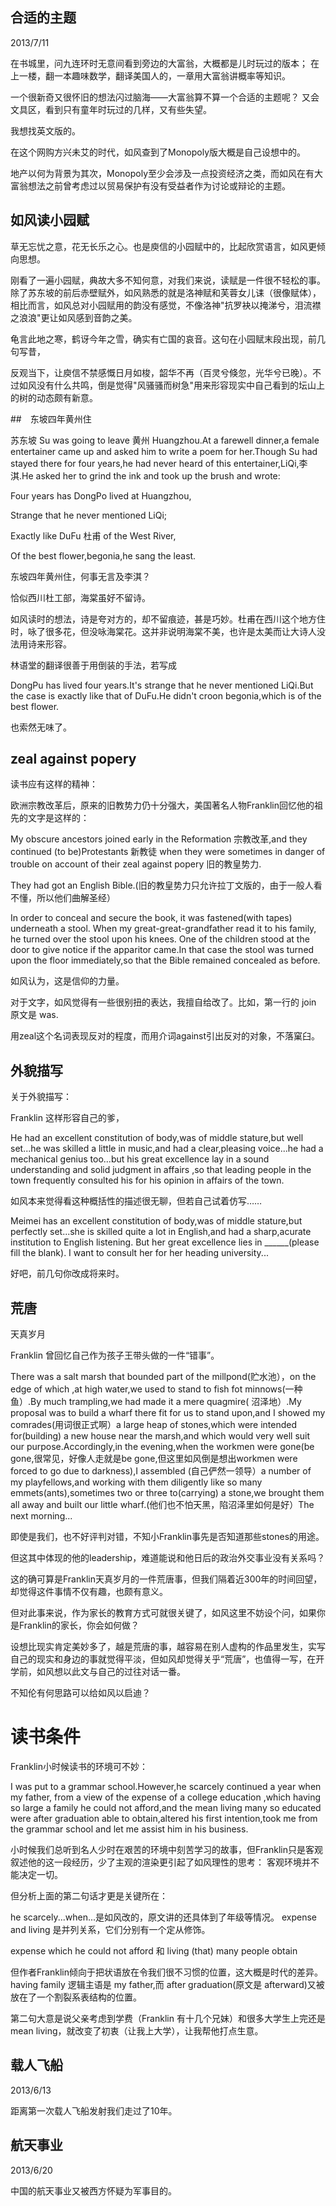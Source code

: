 ## 合适的主题
2013/7/11

在书城里，问九连环时无意间看到旁边的大富翁，大概都是儿时玩过的版本；
在上一楼，翻一本趣味数学，翻译美国人的，一章用大富翁讲概率等知识。

一个很新奇又很怀旧的想法闪过脑海——大富翁算不算一个合适的主题呢？
又会文具区，看到只有童年时玩过的几样，又有些失望。

我想找英文版的。

在这个网购方兴未艾的时代，如风查到了Monopoly版大概是自己设想中的。

地产以何为背景为其次，Monopoly至少会涉及一点投资经济之类，而如风在有大富翁想法之前曾考虑过以贸易保护有没有受益者作为讨论或辩论的主题。

## 如风读小园赋

草无忘忧之意，花无长乐之心。也是庾信的小园赋中的，比起欣赏语言，如风更倾向思想。

刚看了一遍小园赋，典故大多不知何意，对我们来说，读赋是一件很不轻松的事。除了苏东坡的前后赤壁赋外，如风熟悉的就是洛神赋和芙蓉女儿诔（很像赋体），相比而言，如风总对小园赋用的韵没有感觉，不像洛神"抗罗袂以掩涕兮，泪流襟之浪浪"更让如风感到音韵之美。

龟言此地之寒，鹤讶今年之雪，确实有亡国的哀音。这句在小园赋末段出现，前几句写昔，

反观当下，让庾信不禁感慨日月如梭，韶华不再（百灵兮倏忽，光华兮已晚）。不过如风没有什么共鸣，倒是觉得"风骚骚而树急"用来形容现实中自己看到的坛山上的树的动态颇有新意。

##　东坡四年黄州住

苏东坡 Su was going to leave 黄州 Huangzhou.At a farewell dinner,a female entertainer came up and asked him to write a poem for her.Though Su had stayed there for four years,he had never heard of this entertainer,LiQi,李淇.He asked her to grind the ink and took up the brush and wrote:

Four years has DongPo lived at Huangzhou,

Strange that he never mentioned LiQi;

Exactly like DuFu 杜甫 of the West River,

Of the best flower,begonia,he sang the least.

东坡四年黄州住，何事无言及李淇？

恰似西川杜工部，海棠虽好不留诗。

如风读时的想法，诗是夸对方的，却不留痕迹，甚是巧妙。杜甫在西川这个地方住时，咏了很多花，但没咏海棠花。这并非说明海棠不美，也许是太美而让大诗人没法用诗来形容。

林语堂的翻译很善于用倒装的手法，若写成

DongPu has lived four years.It's strange that he never mentioned LiQi.But the case is exactly like that of DuFu.He didn't croon begonia,which is of the best flower.

也索然无味了。

## zeal against popery

读书应有这样的精神：

欧洲宗教改革后，原来的旧教势力仍十分强大，美国著名人物Franklin回忆他的祖先的文字是这样的：

My obscure ancestors joined early in the Reformation 宗教改革,and
they continued (to be)Protestants 新教徒 when they were sometimes in danger of trouble on account of their zeal against popery 旧的教皇势力.

They had got an English Bible.(旧的教皇势力只允许拉丁文版的，由于一般人看不懂，所以他们曲解圣经）

In order to conceal and secure the book,
it was fastened(with tapes) underneath a stool.
When my great-great-grandfather read it to his family,
he turned over the stool upon his knees.
One of the children stood at the door to give notice if the apparitor came.In that case the stool was turned upon the floor immediately,so that the Bible remained concealed as before.

如风认为，这是信仰的力量。

对于文字，如风觉得有一些很别扭的表达，我擅自给改了。比如，第一行的
join 原文是 was.

用zeal这个名词表现反对的程度，而用介词against引出反对的对象，不落窠臼。 

## 外貌描写

关于外貌描写：

Franklin 这样形容自己的爹，

He had an excellent constitution of body,was of middle stature,but well set...he was skilled a little in music,and had a clear,pleasing voice...he had a mechanical genius too...but his great excellence lay in a sound understanding and solid judgment in  affairs ,so that leading people in the town frequently consulted his for his opinion in affairs of the town.

如风本来觉得看这种概括性的描述很无聊，但若自己试着仿写……

Meimei has an excellent constitution of body,was of middle stature,but perfectly set...she is skilled quite a lot in English,and had a sharp,acurate institution to English listening.
But her great excellence lies in ______(please fill the blank).
I want to consult her for her heading university...

好吧，前几句你改成将来时。 

## 荒唐

天真岁月

Franklin 曾回忆自己作为孩子王带头做的一件“错事”。

There was a salt marsh that bounded part of the millpond(贮水池），on the edge of which ,at high water,we used to stand to fish fot minnows(一种鱼）.By much trampling,we had made it a mere quagmire(
沼泽地）.My proposal was to build a wharf there fit for us to stand upon,and I showed my comrades(用词很正式啊）a large heap of stones,which were intended for(building) a new house near the marsh,and which would very well suit our purpose.Accordingly,in the evening,when the workmen were gone(be gone,很常见，好像人走就是be gone,但这里如风倒是想出workmen were forced to go due to darkness),I assembled (自己俨然一领导）a number of my playfellows,and working with them diligently like so many emmets(ants),sometimes two or three to(carrying) a stone,we brought them all away and built our little wharf.(他们也不怕天黑，陷沼泽里如何是好）The next morning...

即使是我们，也不好评判对错，不知小Franklin事先是否知道那些stones的用途。

但这其中体现的他的leadership，难道能说和他日后的政治外交事业没有关系吗？

这的确可算是Franklin天真岁月的一件荒唐事，但我们隔着近300年的时间回望，却觉得这件事情不仅有趣，也颇有意义。

但对此事来说，作为家长的教育方式可就很关键了，如风这里不妨设个问，如果你是Franklin的家长，你会如何做？

设想比现实肯定美妙多了，越是荒唐的事，越容易在别人虚构的作品里发生，实写自己的现实和身边的事就觉得平淡，但如风却觉得关乎“荒唐”，也值得一写，在开学前，如风想以此文与自己的过往对话一番。

不知伦有何思路可以给如风以启迪？

# 读书条件

Franklin小时候读书的环境可不妙：

I was put to a grammar school.However,he scarcely continued  a year when my father, from a view of the expense of a college education ,which having so large a family he could not afford,and the mean living many so educated were after graduation able to obtain,altered his first intention,took me from the grammar school and let me assist him in his business.

小时候我们总听到名人少时在艰苦的环境中刻苦学习的故事，但Franklin只是客观叙述他的这一段经历，少了主观的渲染更引起了如风理性的思考：
客观环境并不能决定一切。

但分析上面的第二句话才更是关键所在：

he scarcely...when...是如风改的，原文讲的还具体到了年级等情况。
expense and living 是并列关系，它们分别有一个定从修饰。

expense which he could not afford 和 living (that) many people obtain

但作者Franklin倾向于把状语放在令我们很不习惯的位置，这大概是时代的差异。
having family 逻辑主语是 my father,而 after graduation(原文是 afterward)又被放在了一个割裂系表结构的位置。

第二句大意是说父亲考虑到学费（Franklin 有十几个兄妹）和很多大学生上完还是 mean living，就改变了初衷（让我上大学），让我帮他打点生意。

## 载人飞船
2013/6/13

 距离第一次载人飞船发射我们走过了10年。 

## 航天事业
2013/6/20

 中国的航天事业又被西方怀疑为军事目的。 